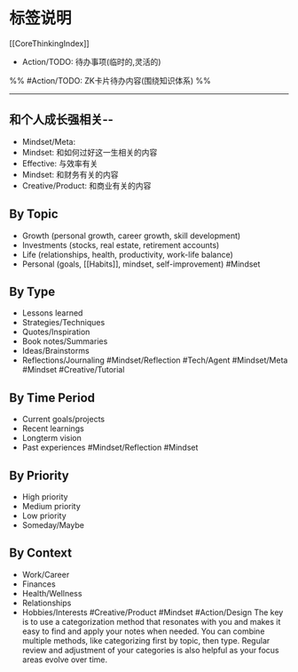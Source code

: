 # 标签说明

[[CoreThinkingIndex]]

- Action/TODO: 待办事项(临时的,灵活的)

%% #Action/TODO: ZK卡片待办内容(围绕知识体系) %%

---

## 和个人成长强相关--

- Mindset/Meta:
- Mindset: 和如何过好这一生相关的内容
- Effective: 与效率有关
- Mindset: 和财务有关的内容
- Creative/Product: 和商业有关的内容
<!--SR:!2023-07-17,1,230-->

## By Topic

- Growth (personal growth, career growth, skill development)
- Investments (stocks, real estate, retirement accounts)
- Life (relationships, health, productivity, work-life balance)
- Personal (goals, [[Habits]], mindset, self-improvement)
 #Mindset

## By Type

- Lessons learned
- Strategies/Techniques
- Quotes/Inspiration
- Book notes/Summaries
- Ideas/Brainstorms
- Reflections/Journaling
 #Mindset/Reflection #Tech/Agent #Mindset/Meta #Mindset #Creative/Tutorial

## By Time Period

- Current goals/projects
- Recent learnings
- Longterm vision
- Past experiences
 #Mindset/Reflection #Mindset

## By Priority

- High priority
- Medium priority
- Low priority
- Someday/Maybe

## By Context

- Work/Career
- Finances
- Health/Wellness
- Relationships
- Hobbies/Interests
 #Creative/Product  #Mindset #Action/Design
The key is to use a categorization method that resonates with you and makes it easy to find and apply your notes when needed. You can combine multiple methods, like categorizing first by topic, then type. Regular review and adjustment of your categories is also helpful as your focus areas evolve over time.
